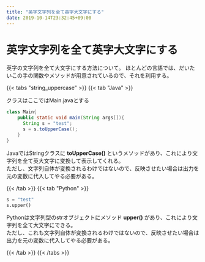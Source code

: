 ```yaml
---
title: "英字文字列を全て英字大文字にする"
date: 2019-10-14T23:32:45+09:00
---
```


# 英字文字列を全て英字大文字にする

英字の文字列を全て大文字にする方法について。
ほとんどの言語では、だいたいこの手の関数やメソッドが用意されているので、それを利用する。

{{< tabs "string_uppercase" >}}
{{< tab "Java" >}}

クラスはここではMain.javaとする

```java
class Main{
    public static void main(String args[]){
      String s = "test";
      s = s.toUpperCase();
    }
}
```

JavaではStringクラスに **toUpperCase()** というメソッドがあり、これにより文字列を全て英大文字に変換して表示してくれる。<br>
ただし、文字列自体が変換されるわけではないので、反映させたい場合は出力を元の変数に代入してやる必要がある。

{{< /tab >}}
{{< tab "Python" >}}

```python
s = "test"
s.upper()
```

Pythonは文字列型のstrオブジェクトにメソッド **upper()** があり、これにより文字列を全て大文字にできる。<br>
ただし、これも文字列自体が変換されるわけではないので、反映させたい場合は出力を元の変数に代入してやる必要がある。


{{< /tab >}}
{{< /tabs >}}